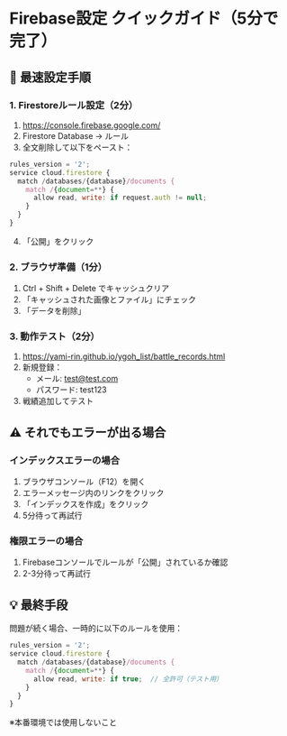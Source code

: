 # Firebase設定 クイックガイド（5分で完了）

## 🚀 最速設定手順

### 1. Firestoreルール設定（2分）
1. https://console.firebase.google.com/ 
2. Firestore Database → ルール
3. 全文削除して以下をペースト：

```javascript
rules_version = '2';
service cloud.firestore {
  match /databases/{database}/documents {
    match /{document=**} {
      allow read, write: if request.auth != null;
    }
  }
}
```
4. 「公開」をクリック

### 2. ブラウザ準備（1分）
1. Ctrl + Shift + Delete でキャッシュクリア
2. 「キャッシュされた画像とファイル」にチェック
3. 「データを削除」

### 3. 動作テスト（2分）
1. https://yami-rin.github.io/ygoh_list/battle_records.html
2. 新規登録：
   - メール: test@test.com
   - パスワード: test123
3. 戦績追加してテスト

## ⚠️ それでもエラーが出る場合

### インデックスエラーの場合
1. ブラウザコンソール（F12）を開く
2. エラーメッセージ内のリンクをクリック
3. 「インデックスを作成」をクリック
4. 5分待って再試行

### 権限エラーの場合
1. Firebaseコンソールでルールが「公開」されているか確認
2. 2-3分待って再試行

## 💡 最終手段
問題が続く場合、一時的に以下のルールを使用：

```javascript
rules_version = '2';
service cloud.firestore {
  match /databases/{database}/documents {
    match /{document=**} {
      allow read, write: if true;  // 全許可（テスト用）
    }
  }
}
```
※本番環境では使用しないこと
